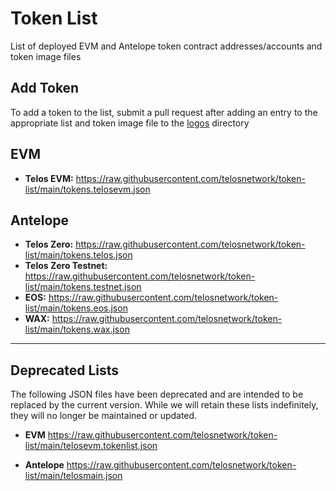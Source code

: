 # Token List
List of deployed EVM and Antelope token contract addresses/accounts and token image files

## Add Token
To add a token to the list, submit a pull request after adding an entry to the appropriate list and token image file to the [logos](https://github.com/telosnetwork/token-list/tree/main/logos) directory

## EVM
- **Telos EVM:** https://raw.githubusercontent.com/telosnetwork/token-list/main/tokens.telosevm.json   

## Antelope
- **Telos Zero:** https://raw.githubusercontent.com/telosnetwork/token-list/main/tokens.telos.json   
- **Telos Zero Testnet:** https://raw.githubusercontent.com/telosnetwork/token-list/main/tokens.testnet.json   
- **EOS:** https://raw.githubusercontent.com/telosnetwork/token-list/main/tokens.eos.json   
- **WAX:** https://raw.githubusercontent.com/telosnetwork/token-list/main/tokens.wax.json   

------

## Deprecated Lists
The following JSON files have been deprecated and are intended to be replaced by the current version. While we will retain these lists indefinitely, they will no longer be maintained or updated.

- **EVM** https://raw.githubusercontent.com/telosnetwork/token-list/main/telosevm.tokenlist.json

- **Antelope** https://raw.githubusercontent.com/telosnetwork/token-list/main/telosmain.json


